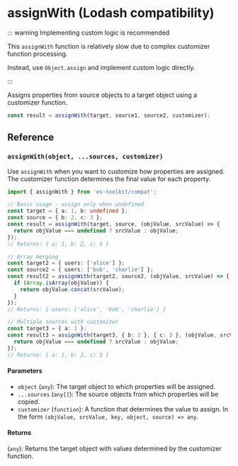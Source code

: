 # assignWith (Lodash compatibility)

::: warning Implementing custom logic is recommended

This `assignWith` function is relatively slow due to complex customizer function processing.

Instead, use `Object.assign` and implement custom logic directly.

:::

Assigns properties from source objects to a target object using a customizer function.

```typescript
const result = assignWith(target, source1, source2, customizer);
```

## Reference

### `assignWith(object, ...sources, customizer)`

Use `assignWith` when you want to customize how properties are assigned. The customizer function determines the final value for each property.

```typescript
import { assignWith } from 'es-toolkit/compat';

// Basic usage - assign only when undefined
const target = { a: 1, b: undefined };
const source = { b: 2, c: 3 };
const result = assignWith(target, source, (objValue, srcValue) => {
  return objValue === undefined ? srcValue : objValue;
});
// Returns: { a: 1, b: 2, c: 3 }

// Array merging
const target2 = { users: ['alice'] };
const source2 = { users: ['bob', 'charlie'] };
const result2 = assignWith(target2, source2, (objValue, srcValue) => {
  if (Array.isArray(objValue)) {
    return objValue.concat(srcValue);
  }
});
// Returns: { users: ['alice', 'bob', 'charlie'] }

// Multiple sources with customizer
const target3 = { a: 1 };
const result3 = assignWith(target3, { b: 2 }, { c: 3 }, (objValue, srcValue) => {
  return objValue === undefined ? srcValue : objValue;
});
// Returns: { a: 1, b: 2, c: 3 }
```

#### Parameters

- `object` (`any`): The target object to which properties will be assigned.
- `...sources` (`any[]`): The source objects from which properties will be copied.
- `customizer` (`function`): A function that determines the value to assign. In the form `(objValue, srcValue, key, object, source) => any`.

#### Returns

(`any`): Returns the target object with values determined by the customizer function.
